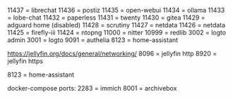 11437 = librechat
11436 = postiz
11435 = open-webui
11434 = ollama
11433 = lobe-chat
11432 = paperless
11431 = twenty
11430 = gitea
11429 = adguard home (disabled)
11428 = scrutiny
11427 = netdata
11426 = netdata
11425 = firefly-iii
11424 = ntopng
11000 = nitter
10999 = redlib
3002 = logto admin
3001 = logto
9091 = authelia
8123 = home-assistant

https://jellyfin.org/docs/general/networking/
8096 = jellyfin http
8920 = jellyfin https

8123 = home-assistant

docker-compose ports:
2283 = immich
8001 = archivebox
